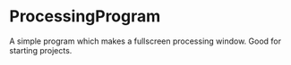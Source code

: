 # ProcessingProgram
A simple program which makes a fullscreen processing window.  Good for starting projects.
